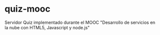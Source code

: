 # quiz-mooc
Servidor Quiz implementado durante el MOOC "Desarrollo de servicios en la nube con HTML5, Javascript y node.js"
